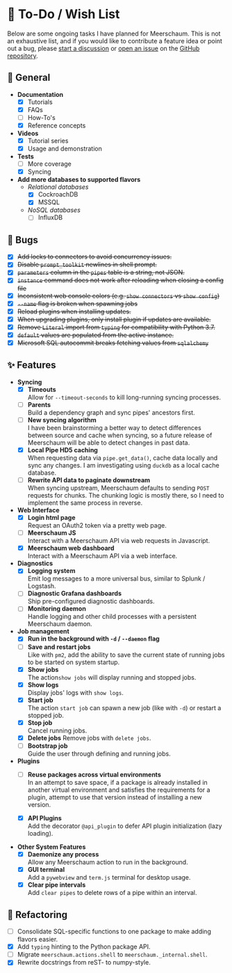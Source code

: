 # 🌠 To-Do / Wish List

Below are some ongoing tasks I have planned for Meerschaum. This is not an exhaustive list, and if you would like to contribute a feature idea or point out a bug, please [start a discussion](https://github.com/bmeares/Meerschaum/discussions/categories/ideas) or [open an issue](https://github.com/bmeares/Meerschaum/issues) on the [GitHub repository](https://github.com/bmeares/Meerschaum).

## 📝 General
- **Documentation**
    * [x] Tutorials
    * [x] FAQs
    * [ ] How-To's
    * [x] Reference concepts
- **Videos**
    * [x] Tutorial series
    * [x] Usage and demonstration
- **Tests**
    * [ ] More coverage
    * [x] Syncing
- **Add more databases to supported flavors**
    * *Relational databases*
        * [x] CockroachDB
        * [x] MSSQL
    * *NoSQL databases*
        * [ ] InfluxDB

## 🐞 Bugs
- [x] ~~Add locks to connectors to avoid concurrency issues.~~
- [x] ~~Disable `prompt_toolkit` newlines in shell prompt.~~
- [x] ~~`parameters` column in the `pipes` table is a string, not JSON.~~
- [x] ~~`instance` command does not work after reloading when closing a config file~~
- [x] ~~Inconsistent web console colors (e.g. `show connectors` vs `show config`)~~
- [x] ~~`--name` flag is broken when spawning jobs~~
- [x] ~~Reload plugins when installing updates.~~
- [x] ~~When upgrading plugins, only install plugin if updates are available.~~
- [x] ~~Remove `Literal` import from `typing` for compatibility with Python 3.7.~~
- [x] ~~`default` values are populated from the active instance.~~
- [x] ~~Microsoft SQL autocommit breaks fetching values from `sqlalchemy`~~

## ✨ Features
- **Syncing**
    - [x] **Timeouts**  
      Allow for `--timeout-seconds` to kill long-running syncing processes.
    - [ ] **Parents**  
      Build a dependency graph and sync pipes' ancestors first.
    - [ ] **New syncing algorithm**  
      I have been brainstorming a better way to detect differences between source and cache when syncing, so a future release of Meerschaum will be able to detect changes in past data.
    - [x] **Local Pipe HD5 caching**  
      When requesting data via `pipe.get_data()`, cache data locally and sync any changes. I am investigating using `duckdb` as a local cache database.
    - [ ] **Rewrite API data to paginate downstream**  
      When syncing upstream, Meerschaum defaults to sending `POST` requests for chunks. The chunking logic is mostly there, so I need to implement the same process in reverse.

- **Web Interface**
    - [x] **Login html page**  
      Request an OAuth2 token via a pretty web page.
    - [ ] **Meerschaum JS**  
      Interact with a Meerschaum API via web requests in Javascript.
    - [x] **Meerschaum web dashboard**  
      Interact with a Meerschaum API via a web interface.

- **Diagnostics**
    - [x] **Logging system**  
      Emit log messages to a more universal bus, similar to Splunk / Logstash.
    - [ ] **Diagnostic Grafana dashboards**  
      Ship pre-configured diagnostic dashboards.
    - [ ] **Monitoring daemon**  
      Handle logging and other child processes with a persistent Meerschaum daemon.

- **Job management**  
    - [x] **Run in the background with `-d` / `--daemon` flag**
    - [ ] **Save and restart jobs**  
      Like with `pm2`, add the ability to save the current state of running jobs to be started on system startup.
    - [x] **Show jobs**  
      The action`show jobs` will display running and stopped jobs.
    - [x] **Show logs**  
      Display jobs' logs with `show logs`.
    - [x] **Start job**  
      The action `start job` can spawn a new job (like with `-d`) or restart a stopped job.
    - [x] **Stop job**  
      Cancel running jobs.
    - [x] **Delete jobs**
      Remove jobs with `delete jobs`.
    - [ ] **Bootstrap job**  
    Guide the user through defining and running jobs.

- **Plugins**
    - [ ] **Reuse packages across virtual environments**  
      In an attempt to save space, if a package is already installed in another virtual environment and satisfies the requirements for a plugin, attempt to use that version instead of installing a new version.

    - [x] **API Plugins**  
      Add the decorator `@api_plugin` to defer API plugin initialization (lazy loading).

- **Other System Features**
    - [x] **Daemonize any process**  
      Allow any Meerschaum action to run in the background.
    - [x] **GUI terminal**  
      Add a `pywebview` and `term.js` terminal for desktop usage.
    - [x] **Clear pipe intervals**  
      Add `clear pipes` to delete rows of a pipe within an interval.

## 🔨 Refactoring
- [ ] Consolidate SQL-specific functions to one package to make adding flavors easier.
- [x] Add `typing` hinting to the Python package API.
- [ ] Migrate `meerschaum.actions.shell` to `meerschaum._internal.shell`.
- [x] Rewrite docstrings from reST- to numpy-style.
